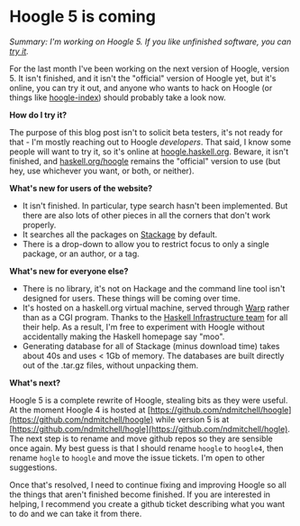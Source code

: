 # Hoogle 5 is coming

_Summary: I'm working on Hoogle 5. If you like unfinished software, you can [try it](http://hoogle.haskell.org/)._

For the last month I've been working on the next version of Hoogle, version 5. It isn't finished, and it isn't the "official" version of Hoogle yet, but it's online, you can try it out, and anyone who wants to hack on Hoogle (or things like [hoogle-index](https://github.com/bgamari/hoogle-index)) should probably take a look now.

**How do I try it?**

The purpose of this blog post isn't to solicit beta testers, it's not ready for that - I'm mostly reaching out to Hoogle _developers_. That said, I know some people will want to try it, so it's online at [hoogle.haskell.org](http://hoogle.haskell.org/). Beware, it isn't finished, and [haskell.org/hoogle](http://haskell.org/hoogle) remains the "official" version to use (but hey, use whichever you want, or both, or neither).
 
**What's new for users of the website?**

* It isn't finished. In particular, type search hasn't been implemented. But there are also lots of other pieces in all the corners that don't work properly.
* It searches all the packages on [Stackage](http://www.stackage.org/) by default.
* There is a drop-down to allow you to restrict focus to only a single package, or an author, or a tag.

**What's new for everyone else?**

* There is no library, it's not on Hackage and the command line tool isn't designed for users. These things will be coming over time.
* It's hosted on a haskell.org virtual machine, served through [Warp](https://hackage.haskell.org/package/warp) rather than as a CGI program. Thanks to the [Haskell Infrastructure team](https://www.haskell.org/haskellwiki/Haskell.org_infrastructure) for all their help. As a result, I'm free to experiment with Hoogle without accidentally making the Haskell homepage say "moo".
* Generating database for all of Stackage (minus download time) takes about 40s and uses < 1Gb of memory. The databases are built directly out of the .tar.gz files, without unpacking them.

**What's next?**

Hoogle 5 is a complete rewrite of Hoogle, stealing bits as they were useful. At the moment Hoogle 4 is hosted at [https://github.com/ndmitchell/hoogle](https://github.com/ndmitchell/hoogle) while version 5 is at [https://github.com/ndmitchell/hogle](https://github.com/ndmitchell/hogle). The next step is to rename and move github repos so they are sensible once again. My best guess is that I should rename `hoogle` to `hoogle4`, then rename `hogle` to `hoogle` and move the issue tickets. I'm open to other suggestions.

Once that's resolved, I need to continue fixing and improving Hoogle so all the things that aren't finished become finished. If you are interested in helping, I recommend you create a github ticket describing what you want to do and we can take it from there.
